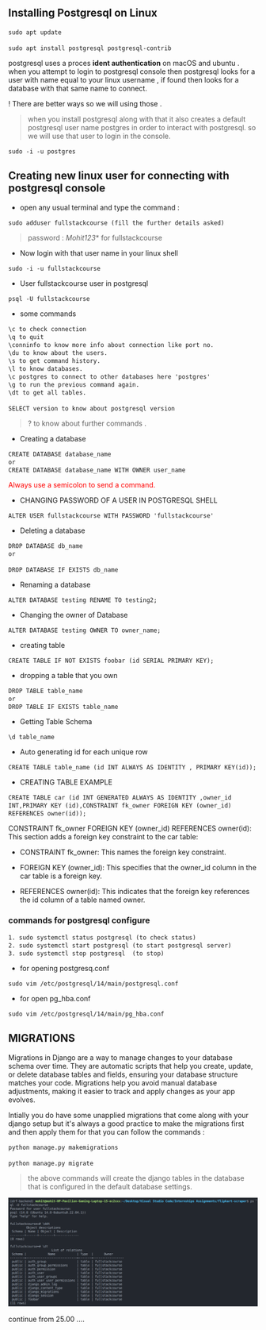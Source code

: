 ## Installing Postgresql on Linux
```
sudo apt update

sudo apt install postgresql postgresql-contrib
```


postgresql uses a proces 
**ident authentication** on macOS and ubuntu . 
when you attempt to login to postgresql console then postgresql looks for a user with name equal to your linux username , if found then looks for a database with that same name to connect.

! There are better ways so we will using those .


> when you install postgresql along with that it also creates a default postgresql user name postgres in order to interact with postgresql. so we will use that user to login in the console.

```
sudo -i -u postgres
```


## Creating new linux user for connecting with postgresql console

* open any usual terminal and type the command :

```
sudo adduser fullstackcourse (fill the further details asked)
```
> password : *Mohit123**  for fullstackcourse 
* Now login with that user name in your linux shell

```
sudo -i -u fullstackcourse
```

* User fullstackcourse user in postgresql
```
psql -U fullstackcourse
```

* some commands
```
\c to check connection
\q to quit
\conninfo to know more info about connection like port no.
\du to know about the users.
\s to get command history.
\l to know databases.
\c postgres to connect to other databases here 'postgres'
\g to run the previous command again.
\dt to get all tables.

SELECT version to know about postgresql version
```

> \? to know about further commands .

* Creating a database
```
CREATE DATABASE database_name 
or
CREATE DATABASE database_name WITH OWNER user_name
```

<div style="color:red; margin-bottom:4px" > Always use a semicolon  to send a command. </div>

* CHANGING PASSWORD OF A USER IN POSTGRESQL SHELL
```
ALTER USER fullstackcourse WITH PASSWORD 'fullstackcourse'
```


* Deleting a database
```
DROP DATABASE db_name
or 

DROP DATABASE IF EXISTS db_name
```

* Renaming a database
```
ALTER DATABASE testing RENAME TO testing2;
```

* Changing the owner of Database
```
ALTER DATABASE testing OWNER TO owner_name; 
```

* creating table
```
CREATE TABLE IF NOT EXISTS foobar (id SERIAL PRIMARY KEY);
```

* dropping a table that you own
```
DROP TABLE table_name
or 
DROP TABLE IF EXISTS table_name
```

* Getting Table Schema
```
\d table_name
```

* Auto generating id for each unique row
```
CREATE TABLE table_name (id INT ALWAYS AS IDENTITY , PRIMARY KEY(id));
```


* CREATING TABLE EXAMPLE
```
CREATE TABLE car (id INT GENERATED ALWAYS AS IDENTITY ,owner_id INT,PRIMARY KEY (id),CONSTRAINT fk_owner FOREIGN KEY (owner_id) REFERENCES owner(id));
```

CONSTRAINT fk_owner FOREIGN KEY (owner_id) REFERENCES owner(id): This section adds a foreign key constraint to the car table:

* CONSTRAINT fk_owner: This names the foreign key constraint.

* FOREIGN KEY (owner_id): This specifies that the owner_id column in the car table is a foreign key.

* REFERENCES owner(id): This indicates that the foreign key references the id column of a table named owner.


### commands for postgresql configure
```
1. sudo systemctl status postgresql (to check status)
2. sudo systemctl start postgresql (to start postgresql server)
3. sudo systemctl stop postgresql  (to stop)
```
* for opening postgresq.conf
```
sudo vim /etc/postgresql/14/main/postgresql.conf
```

* for open pg_hba.conf
```
sudo vim /etc/postgresql/14/main/pg_hba.conf
```


## MIGRATIONS 
Migrations in Django are a way to manage changes to your database schema over time. They are automatic scripts that help you create, update, or delete database tables and fields, ensuring your database structure matches your code. Migrations help you avoid manual database adjustments, making it easier to track and apply changes as your app evolves.


Intially you do have some unapplied migrations that come along with your django setup but it's always a good practice to make the migrations first and then apply them for that you can follow the commands : 
```
python manage.py makemigrations

python manage.py migrate
```
> the above commands will create the django tables in the database that is configured in the default database settings.

![](./images/migrateTables.png)

continue from 25.00 ....